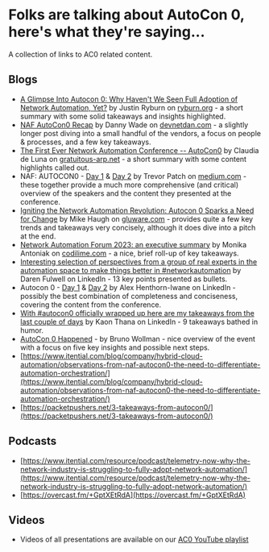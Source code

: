 # Folks are talking about AutoCon 0, here's what they're saying...

A collection of links to AC0 related content.

## Blogs
-   [A Glimpse Into Autocon 0: Why Haven't We Seen Full Adoption of Network Automation, Yet?](https://a1e0.engage.squarespace-mail.com/r?m=6562645d25a7b919a97d1308&u=https%3A%2F%2Fryburn.org%2F2023%2F11%2F20%2Fa-glimpse-into-autocon-0-why-havent-we-seen-full-adoption-of-network-automation-yet%2F&w=649cad5ada79907a2572d1f1&c=b_656235da25a7b919a97568db&e=2023-11-26T21%3A17%3A43.533310Z&l=en-US&s=leAcbnuwZhNtNrL6ft2lEg1f1o8%3D) by Justin Ryburn on [ryburn.org](http://ryburn.org) - a short summary with some solid takeaways and insights highlighted.
-   [NAF AutoCon0 Recap](https://a1e0.engage.squarespace-mail.com/r?m=6562645d25a7b919a97d1308&u=https%3A%2F%2Fdevnetdan.com%2F2023%2F11%2F21%2Fnaf-autocon0-recap%2F&w=649cad5ada79907a2572d1f1&c=b_656235da25a7b919a97568db&e=2023-11-26T21%3A17%3A43.533310Z&l=en-US&s=2K5QWBfoBnNEJMCTNlRHiYZxUek%3D) by Danny Wade on [devnetdan.com](http://devnetdan.com) - a slightly longer post diving into a small handful of the vendors, a focus on people & processes, and a few key takeaways.
-   [The First Ever Network Automation Conference -- AutoCon0](https://a1e0.engage.squarespace-mail.com/r?m=6562645d25a7b919a97d1308&u=https%3A%2F%2Fgratuitous-arp.net%2Fthe-first-ever-network-automation-conference-autocon0%2F&w=649cad5ada79907a2572d1f1&c=b_656235da25a7b919a97568db&e=2023-11-26T21%3A17%3A43.533310Z&l=en-US&s=stnpMMtDqBaAs-jG6rtcatPhjeM%3D) by Claudia de Luna on [gratuitous-arp.net](http://gratuitous-arp.net) - a short summary with some content highlights called out.
-   NAF: AUTOCON0 - [Day 1](https://a1e0.engage.squarespace-mail.com/r?m=6562645d25a7b919a97d1308&u=https%3A%2F%2Fmedium.com%2F%40trevorpatch73%2Fday-1-naf-autocon0-966bcb6f7f3d&w=649cad5ada79907a2572d1f1&c=b_656235da25a7b919a97568db&e=2023-11-26T21%3A17%3A43.533310Z&l=en-US&s=Rp0khA8Q9kEuJua8QeDJZFDsrgE%3D) & [Day 2](https://a1e0.engage.squarespace-mail.com/r?m=6562645d25a7b919a97d1308&u=https%3A%2F%2Fmedium.com%2F%40trevorpatch73%2Fday-2-naf-autocon0-f8965019f6ae&w=649cad5ada79907a2572d1f1&c=b_656235da25a7b919a97568db&e=2023-11-26T21%3A17%3A43.533310Z&l=en-US&s=vQr0IX9IC_vsxBWwNqX62AtTR-Q%3D) by Trevor Patch on [medium.com](http://medium.com) - these together provide a much more comprehensive (and critical) overview of the speakers and the content they presented at the conference.
-   [Igniting the Network Automation Revolution: Autocon 0 Sparks a Need for Change](https://a1e0.engage.squarespace-mail.com/r?m=6562645d25a7b919a97d1308&u=https%3A%2F%2Fgluware.com%2Figniting-the-network-automation-revolution-autocon-0-sparks-a-need-for-change%2F&w=649cad5ada79907a2572d1f1&c=b_656235da25a7b919a97568db&e=2023-11-26T21%3A17%3A43.533310Z&l=en-US&s=xv8r8Ms6LTwVs7m6EAL2yIMPZbs%3D) by Mike Haugh on [gluware.com](http://gluware.com) - provides quite a few key trends and takeaways very concisely, although it does dive into a pitch at the end.
-   [Network Automation Forum 2023: an executive summary](https://a1e0.engage.squarespace-mail.com/r?m=6562645d25a7b919a97d1308&u=https%3A%2F%2Fcodilime.com%2Fnews%2Fnetwork-automation-forum-executive-summary%2F&w=649cad5ada79907a2572d1f1&c=b_656235da25a7b919a97568db&e=2023-11-26T21%3A17%3A43.533310Z&l=en-US&s=C-NazP65psajMm-rC2NnhDgiZXE%3D) by Monika Antoniak on [codilime.com](http://codilime.com) - a nice, brief roll-up of key takeaways.
-   [Interesting selection of perspectives from a group of real experts in the automation space to make things better in #networkautomation](https://a1e0.engage.squarespace-mail.com/r?m=6562645d25a7b919a97d1308&u=https%3A%2F%2Fwww.linkedin.com%2Fposts%2Fdaren-fulwell_networkautomation-activity-7130361605321547776-1QvB%2F&w=649cad5ada79907a2572d1f1&c=b_656235da25a7b919a97568db&e=2023-11-26T21%3A17%3A43.533310Z&l=en-US&s=FU8915fhXGl6rHd5VxVdhA7lzWk%3D) by Daren Fulwell on LinkedIn - 13 key points presented as bullets.
-   Autocon 0 - [Day 1](https://a1e0.engage.squarespace-mail.com/r?m=6562645d25a7b919a97d1308&u=https%3A%2F%2Fwww.linkedin.com%2Fposts%2Falexhenthorniwane_autocon-0-day-1-was-filled-with-great-talks-activity-7130217992096796672-Qerh%2F&w=649cad5ada79907a2572d1f1&c=b_656235da25a7b919a97568db&e=2023-11-26T21%3A17%3A43.533310Z&l=en-US&s=5WMHfnQZnLrk-YDe52g877xxPPc%3D) & [Day 2](https://a1e0.engage.squarespace-mail.com/r?m=6562645d25a7b919a97d1308&u=https%3A%2F%2Fwww.linkedin.com%2Ffeed%2Fupdate%2Furn%3Ali%3Aactivity%3A7130717261962608640%2F&w=649cad5ada79907a2572d1f1&c=b_656235da25a7b919a97568db&e=2023-11-26T21%3A17%3A43.533310Z&l=en-US&s=WKgOzTEMR7yBaOeWfqibto8BSNE%3D) by Alex Henthorn-Iwane on LinkedIn - possibly the best combination of completeness and conciseness, covering the content from the conference.
-   [With #autocon0 officially wrapped up here are my takeaways from the last couple of days](https://a1e0.engage.squarespace-mail.com/r?m=6562645d25a7b919a97d1308&u=https%3A%2F%2Fwww.linkedin.com%2Ffeed%2Fupdate%2Furn%3Ali%3Aactivity%3A7130435725954551808%3FupdateEntityUrn%3Durn%253Ali%253Afs_feedUpdate%253A%2528V2%252Curn%253Ali%253Aactivity%253A7130435725954551808%2529&w=649cad5ada79907a2572d1f1&c=b_656235da25a7b919a97568db&e=2023-11-26T21%3A17%3A43.533310Z&l=en-US&s=T_MWr2uKE2qmLsqa9JleJW0z_CA%3D) by Kaon Thana on LinkedIn - 9 takeaways bathed in humor.
-   [AutoCon 0 Happened](https://brunowollmann.com/2023/11/autocon-0-happened/) - by Bruno Wollman - nice overview of the event with a focus on five key insights and possible next steps.
-   [https://www.itential.com/blog/company/hybrid-cloud-automation/observations-from-naf-autocon0-the-need-to-differentiate-automation-orchestration/](https://www.itential.com/blog/company/hybrid-cloud-automation/observations-from-naf-autocon0-the-need-to-differentiate-automation-orchestration/) 
-   [https://packetpushers.net/3-takeaways-from-autocon0/](https://packetpushers.net/3-takeaways-from-autocon0/) 

## Podcasts
-   [https://www.itential.com/resource/podcast/telemetry-now-why-the-network-industry-is-struggling-to-fully-adopt-network-automation/](https://www.itential.com/resource/podcast/telemetry-now-why-the-network-industry-is-struggling-to-fully-adopt-network-automation/) 
-   [https://overcast.fm/+GptXEtRdA](https://overcast.fm/+GptXEtRdA) 

## Videos
-   Videos of all presentations are available on our [AC0 YouTube playlist](https://www.youtube.com/playlist?list=PLP6VWb4PEbEo4i47JpOykMCM-qt2SpO9r)
